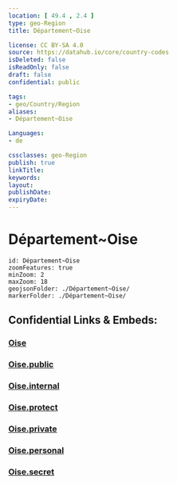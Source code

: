 ```yaml
---
location: [ 49.4 , 2.4 ] 
type: geo-Region
title: Département~Oise

license: CC BY-SA 4.0
source: https://datahub.io/core/country-codes
isDeleted: false
isReadOnly: false
draft: false
confidential: public

tags:
- geo/Country/Region
aliases:
- Département~Oise

Languages:
- de

cssclasses: geo-Region
publish: true
linkTitle: 
keywords: 
layout: 
publishDate: 
expiryDate: 
---
```


# Département~Oise

```leaflet
id: Département~Oise
zoomFeatures: true 
minZoom: 2 
maxZoom: 18
geojsonFolder: ./Département~Oise/
markerFolder: ./Département~Oise/
```


## Confidential Links & Embeds: 

### [Oise](/_Standards/Earth/Continent/Europe/Europe~West/France/regions~France/Hauts-de-France/departments~Hauts-de-France/Oise.md) 

### [Oise.public](/_public/Earth/Continent/Europe/Europe~West/France/regions~France/Hauts-de-France/departments~Hauts-de-France/Oise.public.md) 

### [Oise.internal](/_internal/Earth/Continent/Europe/Europe~West/France/regions~France/Hauts-de-France/departments~Hauts-de-France/Oise.internal.md) 

### [Oise.protect](/_protect/Earth/Continent/Europe/Europe~West/France/regions~France/Hauts-de-France/departments~Hauts-de-France/Oise.protect.md) 

### [Oise.private](/_private/Earth/Continent/Europe/Europe~West/France/regions~France/Hauts-de-France/departments~Hauts-de-France/Oise.private.md) 

### [Oise.personal](/_personal/Earth/Continent/Europe/Europe~West/France/regions~France/Hauts-de-France/departments~Hauts-de-France/Oise.personal.md) 

### [Oise.secret](/_secret/Earth/Continent/Europe/Europe~West/France/regions~France/Hauts-de-France/departments~Hauts-de-France/Oise.secret.md)

